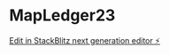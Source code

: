 # MapLedger23

[Edit in StackBlitz next generation editor ⚡️](https://stackblitz.com/~/github.com/cmhenry23/MapLedger23)